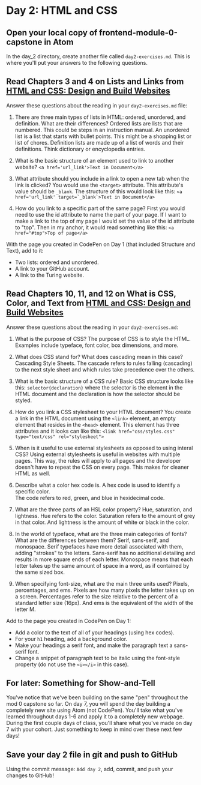 # Day 2: HTML and CSS

## Open your local copy of frontend-module-0-capstone in Atom

  In the day_2 directory, create another file called `day2-exercises.md`. This is where you'll put your answers to the following questions.

## Read Chapters 3 and 4 on Lists and Links from [HTML and CSS: Design and Build Websites](http://www.amazon.com/HTML-CSS-Design-Build-Websites/dp/1118008189/ref=sr_1_3?ie=UTF8&qid=1459879147&sr=8-3&keywords=duckett)

  Answer these questions about the reading in your `day2-exercises.md` file:

  1.  There are three main types of lists in HTML: ordered, unordered, and definition. What are their differences?
  Ordered lists are lists that are numbered.  This could be steps in an instruction manual.  An unordered list is a list that starts with bullet points.  This might be a shopping list or list of chores.  Definition lists are made up of a list of words and their definitions.  Think dictionary or encyclopedia entries.

  2.  What is the basic structure of an element used to link to another website?
  `<a href='url_link'>Text in Document</a>`

  3.  What attribute should you include in a link to open a new tab when the link is clicked?
  You would use the `<target>` attribute.  This attribute's value should be `_blank`.  The structure of this would look like this: ```<a href='url_link' target=`_blank`>Text in Document</a>```
  4.  How do you link to a specific part of the same page?
  First you would need to use the id attribute to name the part of your page.  If I want to make a link to the top of my page I would set the value of the id attribute to "top".  Then in my anchor, it would read something like this: `<a href="#top">Top of page</a>`

  With the page you created in CodePen on Day 1 (that included Structure and Text), add to it:

  *   Two lists: ordered and unordered.
  *   A link to your GitHub account.
  *   A link to the Turing website.

## Read Chapters 10, 11, and 12 on What is CSS, Color, and Text from [HTML and CSS: Design and Build Websites](http://www.amazon.com/HTML-CSS-Design-Build-Websites/dp/1118008189/ref=sr_1_3?ie=UTF8&qid=1459879147&sr=8-3&keywords=duckett)

  Answer these questions about the reading in your `day2-exercises.md`:

  1.  What is the purpose of CSS?
  The purpose of CSS is to style the HTML.  Examples include typeface, font color, box dimensions, and more.

  2.  What does CSS stand for? What does cascading mean in this case?
  Cascading Style Sheets.  The cascade refers to rules falling (cascading) to the next style sheet and which rules take precedence over the others.

  3.  What is the basic structure of a CSS rule?
  Basic CSS structure looks like this: `selector{declaration}` where the selector is the element in the HTML document and the declaration is how the selector should be styled.

  4.  How do you link a CSS stylesheet to your HTML document?
  You create a link in the HTML document using the `<link>` element, an empty element that resides in the `<head>` element.  This element has three attributes and it looks can like this: `<link href="css/styles.css" type="text/css" rel="stylesheet">`

  5.  When is it useful to use external stylesheets as opposed to using interal CSS?
  Using external stylesheets is useful in websites with multiple pages.  This way, the rules will apply to all pages and the developer doesn't have to repeat the CSS on every page.  This makes for cleaner HTML as well.

  6.  Describe what a color hex code is.
  A hex code is used to identify a specific color.  
  The code refers to red, green, and blue in hexidecimal code.

  7.  What are the three parts of an HSL color property?
  Hue, saturation, and lightness.  Hue refers to the color.  Saturation refers to the amount of grey in that color.  And lightness is the amount of white or black in the color.  

  8.  In the world of typeface, what are the three main categories of fonts? What are the differences between them?
  Serif, sans-serif, and monospace.  Serif typefaces have more detail associated with them, adding "strokes" to the letters.  Sans-serif has no additional detailing and results in more square ends of each letter.  Monospace means that each letter takes up the same amount of space in a word, as if contained by the same sized box.

  9.  When specifying font-size, what are the main three units used?
  Pixels, percentages, and ems.  Pixels are how many pixels the letter takes up on a screen.  Percentages refer to the size relative to the percent of a standard letter size (16px).  And ems is the equivalent of the width of the letter M.

  Add to the page you created in CodePen on Day 1:

  *   Add a color to the text of all of your headings (using hex codes).
  *   For your `h1` heading, add a background color.
  *   Make your headings a serif font, and make the paragraph text a sans-serif font.
  *   Change a snippet of paragraph text to be italic using the font-style property (do not use the `<i></i>` in this case).

## For later: Something for Show-and-Tell

  You've notice that we've been building on the same "pen" throughout the mod 0 capstone so far. On day 7, you will spend the day building a completely new site using Atom (not CodePen). You'll take what you've learned throughout days 1-6 and apply it to a completely new webpage. During the first couple days of class, you'll share what you've made on day 7 with your cohort. Just something to keep in mind over these next few days!

## Save your day 2 file in git and push to GitHub

Using the commit message: `Add day 2`, add, commit, and push your changes to GitHub!
